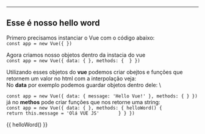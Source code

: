 * * * * *

Esse é nosso hello word
-----------------------

Primero precisamos instanciar o Vue com o código abaixo: \
`const app = new Vue({ })`

Agora criamos nosso objetos dentro da instacia do vue \
`const app = new Vue({ data: { }, methods: {  } })`

Utilizando esses objetos do **vue** podemos criar obejtos e funções que
retornem um valor no html com a interpolação veja: \
 No **data** por exemplo podemos guardar objetos dentro dele: \

`const app = new Vue({ data: { message: 'Hello Vue!' }, methods: { } })`
\
 já no **methos** pode criar funções que nos retorne uma string: \
`const app = new Vue({ data: { }, methods: { helloWord() {         return this.message = 'Olá VUE JS'       } } })`

{{ helloWord() }}
